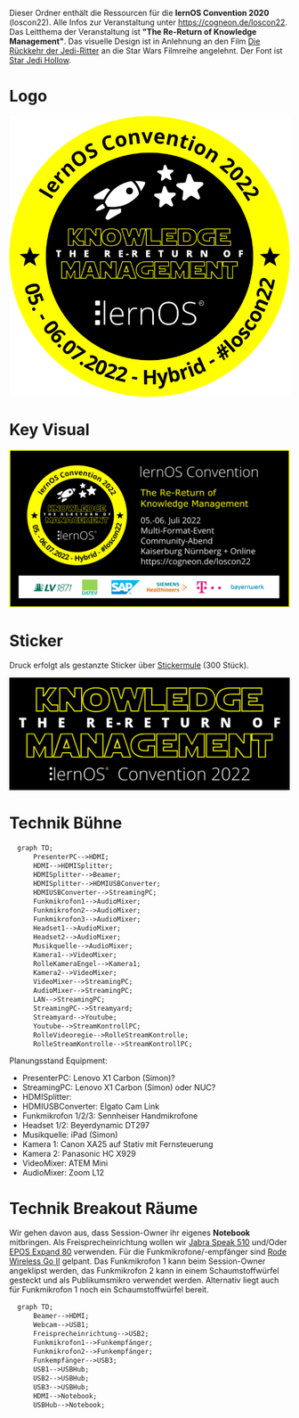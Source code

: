 Dieser Ordner enthält die Ressourcen für die **lernOS Convention 2020** (loscon22). Alle Infos zur Veranstaltung unter https://cogneon.de/loscon22. Das Leitthema der Veranstaltung ist **"The Re-Return of Knowledge Management"**. Das visuelle Design ist in Anlehnung an den Film [Die Rückkehr der Jedi-Ritter](https://de.wikipedia.org/wiki/Die_R%C3%BCckkehr_der_Jedi-Ritter) an die Star Wars Filmreihe angelehnt. Der Font ist [Star Jedi Hollow]([https://www.dafont.com/star-jedi.font).

# Logo

![](./loscon22-logo.png)

# Key Visual

![](./loscon22-key-visual.png)

# Sticker

Druck erfolgt als gestanzte Sticker über [Stickermule](https://www.stickermule.com/) (300 Stück).

![](./loscon22-sticker.png)

# Technik Bühne
```mermaid
  graph TD;
      PresenterPC-->HDMI;
      HDMI-->HDMISplitter;
      HDMISplitter-->Beamer;
      HDMISplitter-->HDMIUSBConverter;
      HDMIUSBConverter-->StreamingPC;
      Funkmikrofon1-->AudioMixer;
      Funkmikrofon2-->AudioMixer;
      Funkmikrofon3-->AudioMixer;
      Headset1-->AudioMixer;
      Headset2-->AudioMixer;
      Musikquelle-->AudioMixer;
      Kamera1-->VideoMixer;
      RolleKameraEngel-->Kamera1;
      Kamera2-->VideoMixer;
      VideoMixer-->StreamingPC;
      AudioMixer-->StreamingPC;
      LAN-->StreamingPC;
      StreamingPC-->Streamyard;
      Streamyard-->Youtube;
      Youtube-->StreamKontrollPC;
      RolleVideoregie-->RolleStreamKontrolle;
      RolleStreamKontrolle-->StreamKontrollPC;
```

Planungsstand Equipment:

* PresenterPC: Lenovo X1 Carbon (Simon)?
* StreamingPC: Lenovo X1 Carbon (Simon) oder NUC?
* HDMISplitter:
* HDMIUSBConverter: Elgato Cam Link
* Funkmikrofon 1/2/3: Sennheiser Handmikrofone
* Headset 1/2: Beyerdynamic DT297
* Musikquelle: iPad (Simon)
* Kamera 1: Canon XA25 auf Stativ mit Fernsteuerung
* Kamera 2: Panasonic HC X929
* VideoMixer: ATEM Mini
* AudioMixer: Zoom L12

# Technik Breakout Räume
Wir gehen davon aus, dass Session-Owner ihr eigenes **Notebook** mitbringen. Als Freisprecheinrichtung wollen wir [Jabra Speak 510](https://www.jabra.com.de/business/speakerphones/jabra-speak-series/jabra-speak-510##7510-209) und/Oder [EPOS Expand 80](https://www.eposaudio.com/de/de/enterprise/products/expand-80-bluetooth-speakerphone-1000202) verwenden. Für die Funkmikrofone/-empfänger sind [Rode Wireless Go II](https://de.rode.com/Wireless/Wirelessgo) gelpant. Das Funkmikrofon 1 kann beim Session-Owner angeklipst werden, das Funkmikrofon 2 kann in einem Schaumstoffwürfel gesteckt und als Publikumsmikro verwendet werden. Alternativ liegt auch für Funkmikrofon 1 noch ein Schaumstoffwürfel bereit.

```mermaid
  graph TD;
      Beamer-->HDMI;
      Webcam-->USB1;
      Freisprecheinrichtung-->USB2;
      Funkmikrofon1-->Funkempfänger;
      Funkmikrofon2-->Funkempfänger;
      Funkempfänger-->USB3;
      USB1-->USBHub;
      USB2-->USBHub;
      USB3-->USBHub;
      HDMI-->Notebook;
      USBHub-->Notebook;
```

